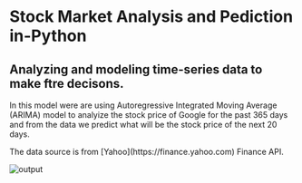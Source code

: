 # Stock Market Analysis and Pediction in-Python
## Analyzing and modeling time-series data to make ftre decisons.
<P> In this model were are using Autoregressive Integrated Moving Average (ARIMA) model to analyize the stock price of Google for the past 365 days and from the data we predict what will be the stock price of the next 20 days. 
<P> The data source is from [Yahoo](https://finance.yahoo.com) Finance API.

![output](https://user-images.githubusercontent.com/55706749/192150960-d20b2d69-eb07-4860-a0da-3bcd34be34c0.png)
